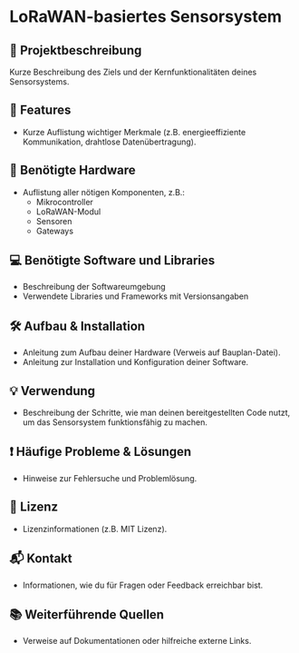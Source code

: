 # LoRaWAN-basiertes Sensorsystem

## 📌 Projektbeschreibung
Kurze Beschreibung des Ziels und der Kernfunktionalitäten deines Sensorsystems.

## 🚀 Features
- Kurze Auflistung wichtiger Merkmale (z.B. energieeffiziente Kommunikation, drahtlose Datenübertragung).

## 🔧 Benötigte Hardware
- Auflistung aller nötigen Komponenten, z.B.:
  - Mikrocontroller
  - LoRaWAN-Modul
  - Sensoren
  - Gateways

## 💻 Benötigte Software und Libraries
- Beschreibung der Softwareumgebung
- Verwendete Libraries und Frameworks mit Versionsangaben

## 🛠️ Aufbau & Installation
- Anleitung zum Aufbau deiner Hardware (Verweis auf Bauplan-Datei).
- Anleitung zur Installation und Konfiguration deiner Software.

## 💡 Verwendung
- Beschreibung der Schritte, wie man deinen bereitgestellten Code nutzt, um das Sensorsystem funktionsfähig zu machen.

## ❗ Häufige Probleme & Lösungen
- Hinweise zur Fehlersuche und Problemlösung.

## 📜 Lizenz
- Lizenzinformationen (z.B. MIT Lizenz).

## 📬 Kontakt
- Informationen, wie du für Fragen oder Feedback erreichbar bist.

## 📚 Weiterführende Quellen
- Verweise auf Dokumentationen oder hilfreiche externe Links.

